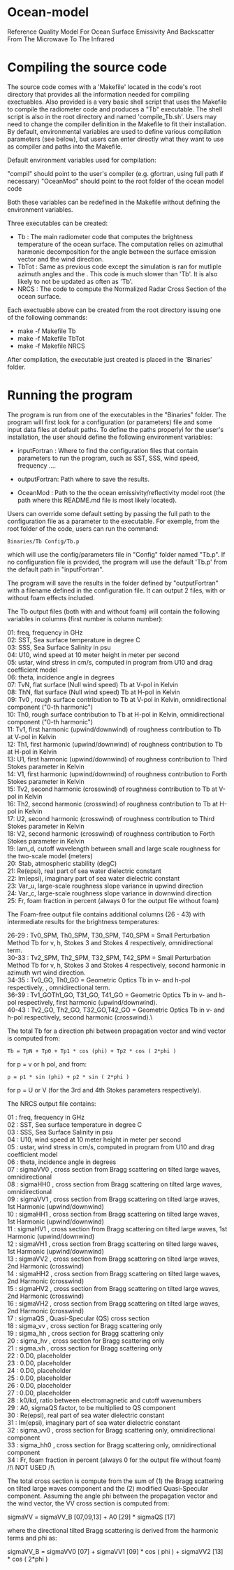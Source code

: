 # Ocean-model
Reference Quality Model For Ocean Surface Emissivity And Backscatter From The Microwave To The Infrared

# Compiling the source code

The source code comes with a 'Makefile' located in the code's root directory that provides all the information needed for compiling exectuables. Also provided is a very basic shell script that uses the Makefile to compile the radiometer code and produces a "Tb" executable. The shell script is also in the root directory and named 'compile_Tb.sh'. Users may need to change the compiler definition in the Makefile to fit their installation. By default, environmental variables are used to define various compilation parameters (see below), but users can enter directly what they want to use as compiler and paths into the Makefile. 

Default environment variables used for compilation:

"compil" should point to the user's compiler (e.g. gfortran, using full path if necessary)
"OceanMod" should point to the root folder of the ocean model code

Both these variables can be redefined in the Makefile without defining the environment variables.

Three executables can be created:
* Tb 	: The main radiometer code that computes the brightness temperature of the ocean surface. The computation relies on azimuthal harmonic decomposition for the angle between the surface emission vector and the wind direction.
* TbTot : Same as previous code except the simulation is ran for mutliple azimuth angles and the  . This code is much slower than 'Tb'. It is also likely to not be updated as often as 'Tb'.
* NRCS  : The code to compute the Normalized Radar Cross Section of the ocean surface.

Each exectuable above can be created from the root directory issuing one of the following  commands:
* make -f Makefile Tb
* make -f Makefile TbTot
* make -f Makefile NRCS

After compilation, the executable just created is placed in the 'Binaries' folder.

# Running the program

The program is run from one of the executables in the "Binaries" folder. The program will first look for a configuration (or parameters) file and some input data files at default paths. To define the paths properlyi for the user's installation, the user should define the following environment variables:


* inputFortran : Where to find the configuration files that contain parameters to run the program, such as SST, SSS, wind speed, frequency .... 

* outputFortran: Path where to save the results.

* OceanMod : Path to the the ocean emissivity/reflectivity model root (the path where this README.md file is most likely located).

Users can override some default setting by passing the full path to the configuration file as a parameter to the executable. For exemple, from the root folder of the code, users can run the command:

	Binaries/Tb Config/Tb.p

 which will use the config/parameters file in "Config" folder named "Tb.p". If no configuration file is provided, the program will use the default 'Tb.p' from the default path in "inputFortran". 

The program will save the results in the folder defined by "outputFortran" with a filename defined in the configuration file. It can output 2 files, with or without foam effects included. 

The Tb output files (both with and without foam)  will contain the following variables in columns (first number is column number):
 
01: freq, frequency in GHz \
02: SST, Sea surface temperature in degree C\
03: SSS, Sea Surface Salinity in psu\
04: U10, wind speed at 10 meter height in meter per second\
05: ustar, wind stress in cm/s, computed in program from U10 and drag coefficient model\
06: theta, incidence angle in degrees\
07: TvN, flat surface (Null wind speed) Tb at V-pol in Kelvin\
08: ThN, flat surface (Null wind speed) Tb at H-pol in Kelvin \
09: Tv0 , rough surface contribution to Tb at V-pol in Kelvin, omnidirectional component ("0-th harmonic")\
10: Th0, rough surface contribution to Tb at H-pol in Kelvin, omnidirectional component ("0-th harmonic")\
11: Tv1, first harmonic (upwind/downwind) of roughness contribution to Tb at V-pol in Kelvin\
12: Th1, first harmonic (upwind/downwind) of roughness contribution to Tb at H-pol in Kelvin\
13: U1, first harmonic (upwind/downwind) of roughness contribution to Third Stokes parameter in Kelvin\
14: V1, first harmonic (upwind/downwind) of roughness contribution to Forth Stokes parameter in Kelvin\
15: Tv2, second harmonic (crosswind) of roughness contribution to Tb at V-pol in Kelvin\
16: Th2, second harmonic (crosswind) of roughness contribution to Tb at H-pol in Kelvin\
17: U2, second harmonic (crosswind) of roughness contribution to Third Stokes parameter in Kelvin\
18: V2, second harmonic (crosswind) of roughness contribution to Forth Stokes parameter in Kelvin \
19: lam_d, cutoff wavelength between small and large scale roughness for the two-scale model (meters)\
20: Stab, atmospheric stability (degC)\
21: Re(epsi), real part of sea water dielectric constant\
22: Im(epsi), imaginary part of sea water dielectric constant\
23: Var_u, large-scale roughness slope variance in upwind direction\
24: Var_c, large-scale roughness slope variance in downwind direction \
25: Fr, foam fraction in percent (always 0 for the output file without foam)

The Foam-free output file contains additional columns (26 - 43) with intermediate results for the brightness temperatures:

26-29 : Tv0_SPM, Th0_SPM, T30_SPM, T40_SPM = Small Perturbation Method Tb for v, h, Stokes 3 and Stokes 4 respectively, omnidirectional term.\
30-33 : Tv2_SPM, Th2_SPM, T32_SPM, T42_SPM = Small Perturbation Method Tb for v, h, Stokes 3 and Stokes 4 respectively, second harmonic in azimuth wrt wind direction.\
34-35 : Tv0_GO, Th0_GO = Geometric Optics Tb in v- and h-pol respectively, , omnidirectional term.\
36-39 : Tv1_GOTh1_GO, T31_GO, T41_GO  = Geometric Optics Tb in v- and h-pol respectively, first harmonic (upwind/downwind).\
40-43 : Tv2_GO, Th2_GO, T32_GO,T42_GO = Geometric Optics Tb in v- and h-pol respectively, second harmonic (crosswind).\

The total Tb for a direction phi between propagation vector and wind vector is computed from:

	Tb = TpN + Tp0 + Tp1 * cos (phi) + Tp2 * cos ( 2*phi )

for p = v or h pol, and from:

	p = p1 * sin (phi) + p2 * sin ( 2*phi )

for p = U or V (for the 3rd and 4th Stokes parameters respectively).
 
The NRCS output file contains:

01 : freq, frequency in GHz \
02 : SST, Sea surface temperature in degree C\
03 : SSS, Sea Surface Salinity in psu\
04 : U10, wind speed at 10 meter height in meter per second\
05 : ustar, wind stress in cm/s, computed in program from U10 and drag coefficient model\
06 : theta, incidence angle in degrees\
07 : sigmaVV0 , cross section from Bragg scattering on tilted large waves, omnidirectional\
08 : sigmaHH0 , cross section from Bragg scattering on tilted large waves, omnidirectional\
09 : sigmaVV1 , cross section from Bragg scattering on tilted large waves, 1st Harmonic (upwind/downwind)\
10 : sigmaHH1 , cross section from Bragg scattering on tilted large waves, 1st Harmonic (upwind/downwind)\
11 : sigmaHV1 , cross section from Bragg scattering on tilted large waves, 1st Harmonic (upwind/downwind)\
12 : sigmaVH1 , cross section from Bragg scattering on tilted large waves, 1st Harmonic (upwind/downwind)\
13 : sigmaVV2 , cross section from Bragg scattering on tilted large waves, 2nd Harmonic (crosswind)\
14 : sigmaHH2 , cross section from Bragg scattering on tilted large waves, 2nd Harmonic (crosswind)\
15 : sigmaHV2 , cross section from Bragg scattering on tilted large waves, 2nd Harmonic (crosswind)\
16 : sigmaVH2 , cross section from Bragg scattering on tilted large waves, 2nd Harmonic (crosswind)\
17 : sigmaQS , Quasi-Specular (QS) cross section\
18 : sigma_vv , cross section for Bragg scattering only\
19 : sigma_hh , cross section for Bragg scattering only\
20 : sigma_hv , cross section for Bragg scattering only\
21 : sigma_vh , cross section for Bragg scattering only\
22 : 0.D0, placeholder\
23 : 0.D0, placeholder\
24 : 0.D0, placeholder\
25 : 0.D0, placeholder\
26 : 0.D0, placeholder\
27 : 0.D0, placeholder\
28 : k0/kd, ratio between electromagnetic and cutoff wavenumbers\
29 : A0, sigmaQS factor, to be multiplied to QS component\
30 : Re(epsi), real part of sea water dielectric constant\
31 : Im(epsi), imaginary part of sea water dielectric constant\
32 : sigma_vv0 , cross section for Bragg scattering only, omnidirectional component\
33 : sigma_hh0 , cross section for Bragg scattering only, omnidirectional component\
34 : Fr, foam fraction in percent (always 0 for the output file without foam) /!\ NOT USED /!\

The total cross section is compute from the sum of (1) the Bragg scattering on tilted large waves component and the (2) modified Quasi-Specular component. Assuming the angle phi between the propagation vector and the wind vector, the VV cross section is computed from:

sigmaVV = sigmaVV_B [07,09,13] + A0 [29] * sigmaQS [17]

where the directional tilted Bragg scattering is derived from the harmonic terms and phi as:

sigmaVV_B = sigmaVV0 [07] + sigmaVV1 [09] * cos ( phi ) + sigmaVV2 [13] * cos ( 2*phi )
